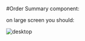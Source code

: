 #Order Summary component:

on large screen you should:

![desktop](https://github.com/user-attachments/assets/22d3673c-6728-4e41-a643-10cd381d5dab)
